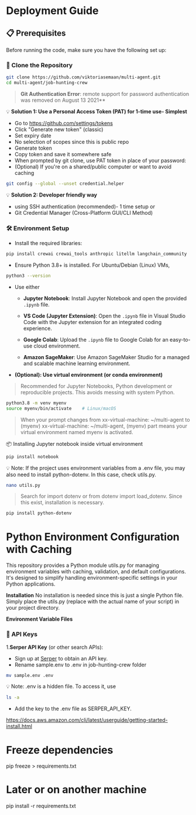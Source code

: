 # Deployment Guide

## 📋 Prerequisites
Before running the code, make sure you have the following set up:

### 📁 Clone the Repository
```bash
git clone https://github.com/viktoriasemaan/multi-agent.git
cd multi-agent/job-hunting-crew
```
> **Git Authentication Error**: remote support for password authentication was removed on August 13 2021**

💡 **Solution 1: Use a Personal Access Token (PAT) for 1-time use- Simplest**
- Go to https://github.com/settings/tokens
- Click "Generate new token" (classic)
- Set expiry date
- No selection of scopes since this is public repo
- Generate token
- Copy token and save it somewhere safe
- When prompted by git clone, use PAT token in place of your password:
- (Optional) If you're on a shared/public computer or want to avoid caching
```bash 
git config --global --unset credential.helper
```

💡 **Solution 2: Developer friendly way**
- using SSH authentication (recommended)- 1 time setup or
- Git Credential Manager (Cross-Platform GUI/CLI Method)

### 🛠 Environment Setup
- Install the required libraries:
```bash
pip install crewai crewai_tools anthropic litellm langchain_community
```

- Ensure Python 3.8+ is installed.
For Ubuntu/Debian (Linux) VMs, 
```bash
python3 --version
```

- Use either
  * **Jupyter Notebook**: Install Jupyter Notebook and open the provided `.ipynb` file.

  * **VS Code (Jupyter Extension)**: Open the `.ipynb` file in Visual Studio Code with the Jupyter extension for an integrated coding experience.

  * **Google Colab**: Upload the `.ipynb` file to Google Colab for an easy-to-use cloud environment.

  * **Amazon SageMaker**: Use Amazon SageMaker Studio for a managed and scalable machine learning environment.

- **(Optional): Use virtual environment (or conda environment)**
> Recommended for Jupyter Notebooks, Python development or reproducible projects. This avoids messing with system Python.

```bash
python3.8 -m venv myenv
source myenv/bin/activate    # Linux/macOS
```

> When your prompt changes from xx-virtual-machine: ~/multi-agent to (myenv) xx-virtual-machine: ~/multi-agent, (myenv) part means your virtual environment named myenv is activated.


📦 Installing Jupyter notebook inside virtual environment
```bash
pip install notebook
```

💡 Note: If the project uses environment variables from a .env file, you may also need to install python-dotenv. In this case, check utils.py.
```bash
nano utils.py
```
> Search for import dotenv or from dotenv import load_dotenv. Since this exist, installation is necessary.

```bash
pip install python-dotenv
```



# Python Environment Configuration with Caching
This repository provides a Python module utils.py for managing environment variables with caching, validation, and default configurations. It's designed to simplify handling environment-specific settings in your Python applications.

**Installation**
No installation is needed since this is just a single Python file. Simply place the utils.py (replace with the actual name of your script) in your project directory.

**Environment Variable Files**
### 🔑 API Keys
1.**Serper API Key** (or other search APIs):
  * Sign up at [Serper](https://serper.dev) to obtain an API key.
  * Rename sample.env to .env in job-hunting-crew folder
```bash
mv sample.env .env
```
💡 Note: .env is a hidden file. To access it, use
```bash
ls -a
```
    
  * Add the key to the .env file as SERPER_API_KEY.

https://docs.aws.amazon.com/cli/latest/userguide/getting-started-install.html


# Freeze dependencies
pip freeze > requirements.txt

# Later or on another machine
pip install -r requirements.txt



